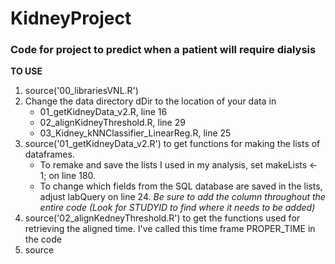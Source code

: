 # KidneyProject
### Code for project to predict when a patient will require dialysis

**TO USE**
1. source('00_librariesVNL.R')
2. Change the data directory dDir to the location of your data in 
    * 01\_getKidneyData\_v2.R, line 16
    * 02_alignKidneyThreshold.R, line 29
    * 03\_Kidney\_kNNClassifier_LinearReg.R, line 25
3. source('01\_getKidneyData_v2.R') to get functions for making the lists of dataframes.
    * To remake and save the lists I used in my analysis, set makeLists <- 1; on line 180.
    * To change which fields from the SQL database are saved in the lists, adjust labQuery on line 24. *Be sure to add the column throughout the entire code (Look for STUDYID to find where it needs to be added)*
4. source('02\_alignKedneyThreshold.R') to get the functions used for retrieving the aligned time. I've called this time frame PROPER_TIME in the code
5. source